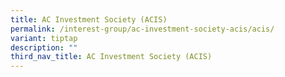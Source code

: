 ```yaml
---
title: AC Investment Society (ACIS)
permalink: /interest-group/ac-investment-society-acis/acis/
variant: tiptap
description: ""
third_nav_title: AC Investment Society (ACIS)
---
```

